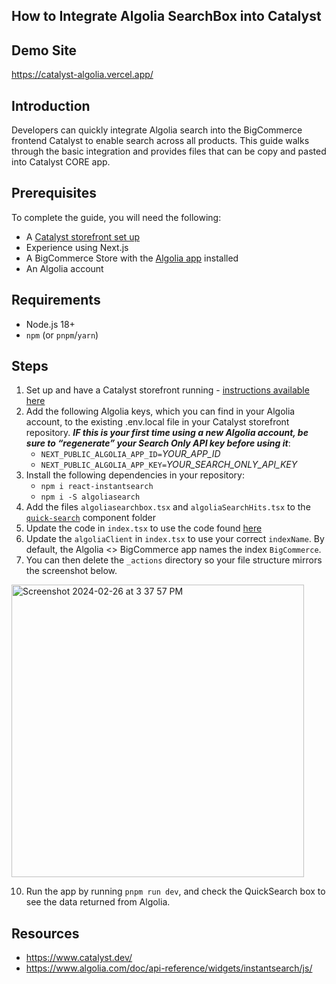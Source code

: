 ## How to Integrate Algolia SearchBox into Catalyst

## **Demo Site**
https://catalyst-algolia.vercel.app/


## **Introduction**

Developers can quickly integrate Algolia search into the BigCommerce frontend Catalyst to enable search across all products.
This guide walks through the basic integration and provides files that can be copy and pasted into Catalyst CORE app.


## **Prerequisites**
To complete the guide, you will need the following:
* A [Catalyst storefront set up](https://github.com/bigcommerce/catalyst)
* Experience using Next.js
* A BigCommerce Store with the [Algolia app](https://www.bigcommerce.com/apps/algolia-search-discovery/) installed
* An Algolia account


## Requirements
- Node.js 18+
- `npm` (or `pnpm`/`yarn`)

## **Steps**
1. Set up and have a Catalyst storefront running - [instructions available here](https://github.com/bigcommerce/catalyst)
2. Add the following Algolia keys, which you can find in your Algolia account, to the existing .env.local file in your Catalyst storefront repository. **_IF this is your first time using a new Algolia account, be sure to “regenerate” your Search Only API key before using it_**:
   * `NEXT_PUBLIC_ALGOLIA_APP_ID=`*YOUR_APP_ID*
   * `NEXT_PUBLIC_ALGOLIA_APP_KEY=`*YOUR_SEARCH_ONLY_API_KEY*
4. Install the following dependencies in your repository:
   * `npm i react-instantsearch`
   * `npm i -S algoliasearch`
6. Add the files `algoliasearchbox.tsx` and `algoliaSearchHits.tsx` to the [`quick-search`](https://github.com/gje4/catalyst-algolia/tree/main/components/quick-search) component folder
7. Update the code in `index.tsx` to use the code found [here](https://github.com/gje4/catalyst-algolia/blob/main/components/quick-search/index.tsx)
8. Update the `algoliaClient` in `index.tsx` to use your correct `indexName`.  By default, the Algolia <> BigCommerce app names the index `BigCommerce`.
9. You can then delete the `_actions` directory so your file structure mirrors the screenshot below.
<img width="468" alt="Screenshot 2024-02-26 at 3 37 57 PM" src="https://github.com/gje4/catalyst-algolia-guide/assets/2981963/c923dab5-5009-4983-91fa-1a3e76f294df">

 
10. Run the app by running `pnpm run dev`, and check the QuickSearch box to see the data returned from Algolia.


## Resources
* https://www.catalyst.dev/
* https://www.algolia.com/doc/api-reference/widgets/instantsearch/js/

